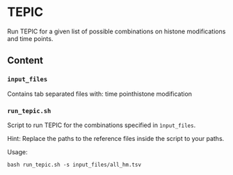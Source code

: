 # TEPIC
Run TEPIC for a given list of possible combinations on histone modifications and time points.

## Content
### `input_files`
Contains tab separated files with: time point<tab>histone modification
### `run_tepic.sh`
Script to run TEPIC for the combinations specified in `ìnput_files`.

Hint: Replace the paths to the reference files inside the script to your paths.

Usage:
```shell script
bash run_tepic.sh -s input_files/all_hm.tsv
```
